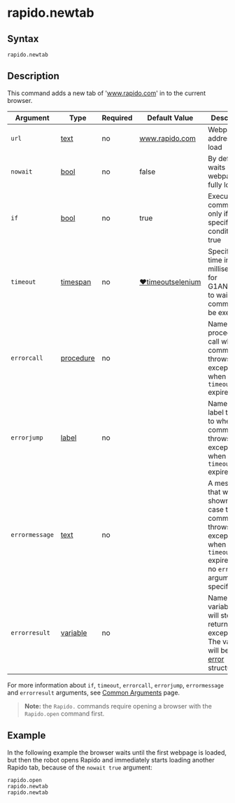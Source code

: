 # rapido.newtab

## Syntax

```G1ANT
rapido.newtab
```

## Description

This command adds a new tab of 'www.rapido.com' in to the current browser.

| Argument | Type | Required | Default Value | Description |
| -------- | ---- | -------- | ------------- | ----------- |
|`url`| [text](https://manual.g1ant.com/link/G1ANT.Language/G1ANT.Language/Structures/TextStructure.md) | no| www.rapido.com | Webpage address to load |
|`nowait` | [bool](https://manual.g1ant.com/link/G1ANT.Language/G1ANT.Language/Structures/BooleanStructure.md) | no | false | By default, waits until the webpage fully loads |
| `if`           | [bool](https://manual.g1ant.com/link/G1ANT.Language/G1ANT.Language/Structures/BooleanStructure.md) | no       | true                                                        | Executes the command only if a specified condition is true   |
| `timeout`      | [timespan](https://manual.g1ant.com/link/G1ANT.Language/G1ANT.Language/Structures/TimeSpanStructure.md) | no       | [♥timeoutselenium](https://manual.g1ant.com/link/G1ANT.Addon.Selenium/G1ANT.Addon.Selenium/Variables/TimeoutSeleniumVariable.md) | Specifies time in milliseconds for G1ANT.Robot to wait for the command to be executed |
| `errorcall`    | [procedure](https://manual.g1ant.com/link/G1ANT.Language/G1ANT.Language/Structures/ProcedureStructure.md) | no       |                                                             | Name of a procedure to call when the command throws an exception or when a given `timeout` expires |
| `errorjump`    | [label](https://manual.g1ant.com/link/G1ANT.Language/G1ANT.Language/Structures/LabelStructure.md) | no       |                                                             | Name of the label to jump to when the command throws an exception or when a given `timeout` expires |
| `errormessage` | [text](https://manual.g1ant.com/link/G1ANT.Language/G1ANT.Language/Structures/TextStructure.md) | no       |                                                             | A message that will be shown in case the command throws an exception or when a given `timeout` expires, and no `errorjump` argument is specified |
| `errorresult`  | [variable](https://manual.g1ant.com/link/G1ANT.Language/G1ANT.Language/Structures/VariableStructure.md) | no       |                                                             | Name of a variable that will store the returned exception. The variable will be of [error](https://manual.g1ant.com/link/G1ANT.Language/G1ANT.Language/Structures/ErrorStructure.md) structure  |

For more information about `if`, `timeout`, `errorcall`, `errorjump`, `errormessage` and `errorresult` arguments, see [Common Arguments](https://manual.g1ant.com/link/G1ANT.Manual/appendices/common-arguments.md) page.

> **Note:** the `Rapido.` commands require opening a browser with the `Rapido.open` command first.

## Example

In the following example the browser waits until the first webpage is loaded, but then the robot opens Rapido and immediately starts loading another Rapido tab, because of the `nowait true` argument:

```G1ANT
rapido.open 
rapido.newtab
rapido.newtab
```
